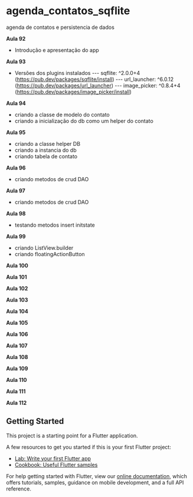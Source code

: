 # agenda_contatos_sqflite

agenda de contatos e persistencia de dados

**Aula 92**
- Introdução e apresentação do app

**Aula 93**
- Versões dos plugins instalados
--- sqflite: ^2.0.0+4 (https://pub.dev/packages/sqflite/install)
--- url_launcher: ^6.0.12 (https://pub.dev/packages/url_launcher)
--- image_picker: ^0.8.4+4 (https://pub.dev/packages/image_picker/install)

**Aula 94**
- criando a classe de modelo do contato
- criando a inicialização do db como um helper do contato

**Aula 95**
- criando a classe helper DB
- criando a instancia do db
- criando tabela de contato 

**Aula 96**
- criando metodos de crud DAO

**Aula 97**
- criando metodos de crud DAO 

**Aula 98**
- testando metodos insert initstate

**Aula 99**
- criando ListView.builder
- criando floatingActionButton

**Aula 100**

**Aula 101**

**Aula 102**

**Aula 103**

**Aula 104**

**Aula 105**

**Aula 106**

**Aula 107**

**Aula 108**

**Aula 109**

**Aula 110**

**Aula 111**

**Aula 112**









## Getting Started

This project is a starting point for a Flutter application.

A few resources to get you started if this is your first Flutter project:

- [Lab: Write your first Flutter app](https://flutter.dev/docs/get-started/codelab)
- [Cookbook: Useful Flutter samples](https://flutter.dev/docs/cookbook)

For help getting started with Flutter, view our
[online documentation](https://flutter.dev/docs), which offers tutorials,
samples, guidance on mobile development, and a full API reference.




